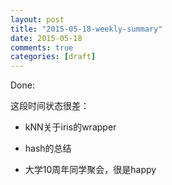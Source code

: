 ```yaml
---
layout: post
title: "2015-05-18-weekly-summary"
date: 2015-05-18
comments: true
categories: [draft]
---
```


Done:

这段时间状态很差：

*  kNN关于iris的wrapper

*  hash的总结
   
*  大学10周年同学聚会，很是happy

